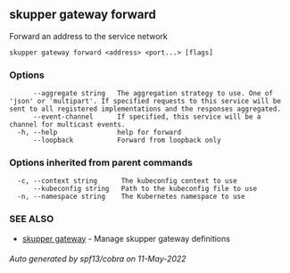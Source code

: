 ## skupper gateway forward

Forward an address to the service network

```
skupper gateway forward <address> <port...> [flags]
```

### Options

```
      --aggregate string   The aggregation strategy to use. One of 'json' or 'multipart'. If specified requests to this service will be sent to all registered implementations and the responses aggregated.
      --event-channel      If specified, this service will be a channel for multicast events.
  -h, --help               help for forward
      --loopback           Forward from loopback only
```

### Options inherited from parent commands

```
  -c, --context string      The kubeconfig context to use
      --kubeconfig string   Path to the kubeconfig file to use
  -n, --namespace string    The Kubernetes namespace to use
```

### SEE ALSO

* [skupper gateway](skupper_gateway.md)	 - Manage skupper gateway definitions

###### Auto generated by spf13/cobra on 11-May-2022
